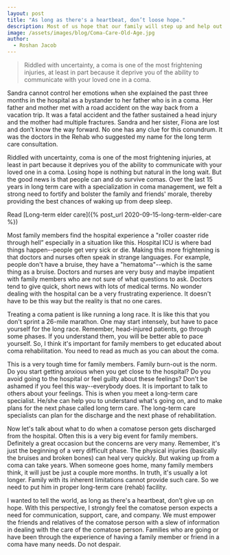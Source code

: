 ```yaml
---
layout: post
title: "As long as there's a heartbeat, don’t loose hope."
description: Most of us hope that our family will step up and help out. But the reality is different. For an increasing number of seniors, that option isn’t there.
image: /assets/images/blog/Coma-Care-Old-Age.jpg
author:
  - Roshan Jacob
---
```


> Riddled with uncertainty, a coma is one of the most frightening injuries, at least in part because it deprive you of the ability to communicate with your loved one in a coma.

Sandra cannot control her emotions when she explained the past three months in the hospital as a bystander to her father who is in a coma. Her father and mother met with a road accident on the way back from a vacation trip. It was a fatal accident and the father sustained a head injury and the mother had multiple fractures. Sandra and her sister, Fiona are lost and don’t know the way forward. No one has any clue for this conundrum. It was the doctors in the Rehab who suggested my name for the long term care consultation.

Riddled with uncertainty, coma is one of the most frightening injuries, at least in part because it deprives you of the ability to communicate with your loved one in a coma. Losing hope is nothing but natural in the long wait. But the good news is that people can and do survive comas. Over the last 15 years in long term care with a specialization in coma management, we felt a strong need to fortify and bolster the family and friends' morale, thereby providing the best chances of waking up from deep sleep.

Read [Long-term elder care]({% post_url 2020-09-15-long-term-elder-care %})

Most family members find the hospital experience a "roller coaster ride through hell” especially in a situation like this. Hospital ICU is where bad things happen--people get very sick or die. Making this more frightening is that doctors and nurses often speak in strange languages. For example, people don't have a bruise, they have a "hematoma"--which is the same thing as a bruise. Doctors and nurses are very busy and maybe impatient with family members who are not sure of what questions to ask. Doctors tend to give quick, short news with lots of medical terms. No wonder dealing with the hospital can be a very frustrating experience. It doesn't have to be this way but the reality is that no one cares.

Treating a coma patient is like running a long race. It is like this that you don't sprint a 26-mile marathon. One may start intensely, but have to pace yourself for the long race. Remember, head-injured patients, go through some phases. If you understand them, you will be better able to pace yourself. So, I think it's important for family members to get educated about coma rehabilitation. You need to read as much as you can about the coma.

This is a very tough time for family members. Family burn-out is the norm. Do you start getting anxious when you get close to the hospital? Do you avoid going to the hospital or feel guilty about these feelings? Don't be ashamed if you feel this way--everybody does. It is important to talk to others about your feelings. This is when you meet a long-term care specialist. He/she can help you to understand what's going on, and to make plans for the next phase called long term care. The long-term care specialists can plan for the discharge and the next phase of rehabilitation.

Now let's talk about what to do when a comatose person gets discharged from the hospital. Often this is a very big event for family members. Definitely a great occasion but the concerns are very many. Remember, it's just the beginning of a very difficult phase. The physical injuries (basically the bruises and broken bones) can heal very quickly. But waking up from a coma can take years. When someone goes home, many family members think, it will just be just a couple more months. In truth, it's usually a lot longer. Family with its inherent limitations cannot provide such care. So we need to put him in proper long-term care (rehab) facility.

I wanted to tell the world, as long as there's a heartbeat, don’t give up on hope. With this perspective, I strongly feel the comatose person expects a need for communication, support, care, and company. We must empower the friends and relatives of the comatose person with a slew of information in dealing with the care of the comatose person. Families who are going or have been through the experience of having a family member or friend in a coma have many needs. Do not despair.
